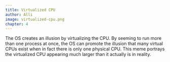 ```yaml
---
title: Virtualized CPU
author: Alli
image: virtualized-cpu.png
chapter: 4
---
```

The OS creates an illusion by virtualizing the CPU. By seeming to run more than one process at once, the OS can promote the illusion that many virtual CPUs exist when in fact there is only one physical CPU. This meme portrays the virtualized CPU appearing much larger than it actually is in reality.
